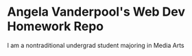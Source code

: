 # Angela Vanderpool's Web Dev Homework Repo

I am a nontraditional undergrad student majoring in Media Arts
